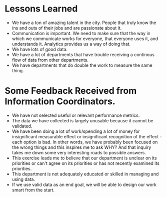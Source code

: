 # Lessons Learned

* We have a ton of amazing talent in the city.  People that truly know the ins and outs of their jobs and are passionate about it.
* Communication is important.  We need to make sure that the way in which we communicate works for everyone, that everyone uses it, and understands it.  Analytics provides us a way of doing that.
* We have lots of good data.
* We have a lot of departments that have trouble receiving a continous flow of data from other departments.
* We have departments that do double the work to measure the same thing.

# Some Feedback Received from Information Coordinators.

* We have not selected useful or relevant performance metrics.
* The data we have collected is largely unusable because it cannot be validated.
* We have been doing a lot of work/spending a lot of money for insignificant measurable effect or insignificant recognition of the effect - each option is bad. In other words, we have probably been focused on the wrong things and this inspires me to ask WHY? And that inquiry takes me down some very interesting roads to possible answers.
* This exercise leads me to believe that our department is unclear on its priorities or can't agree on its priorities or has not recently examined its priorities.
* This department is not adequately educated or skilled in managing and using data.
* If we use valid data as an end goal, we will be able to design our work smart from the start.

    